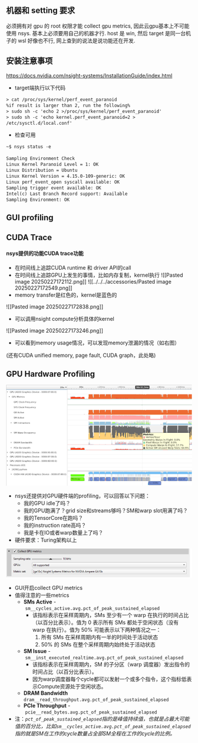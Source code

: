 ## 机器和 setting 要求
必须拥有对 gpu 的 root 权限才能 collect gpu metrics, 因此云gpu基本上不可能使用 nsys. 基本上必须要用自己的机器才行. 
host 是 win, 然后 target 是同一台机子的 wsl 好像也不行, 网上查到的说法是说功能还在开发. 
## 安装注意事项
https://docs.nvidia.com/nsight-systems/InstallationGuide/index.html
- target端执行以下代码
```shell
> cat /proc/sys/kernel/perf_event_paranoid
%if result is larger than 2, run the following% 
> sudo sh -c 'echo 2 >/proc/sys/kernel/perf_event_paranoid'
> sudo sh -c 'echo kernel.perf_event_paranoid=2 > /etc/sysctl.d/local.conf'
```
- 检查可用
```shell
~$ nsys status -e

Sampling Environment Check
Linux Kernel Paranoid Level = 1: OK
Linux Distribution = Ubuntu
Linux Kernel Version = 4.15.0-109-generic: OK
Linux perf_event_open syscall available: OK
Sampling trigger event available: OK
Intel(c) Last Branch Record support: Available
Sampling Environment: OK
```

## GUI profiling 




## CUDA Trace
#### nsys提供的功能CUDA trace功能
- 在时间线上追踪CUDA runtime 和 driver API的call
- 在时间线上追踪GPU上发生的事情，比如内存复制，kernel执行
![[Pasted image 20250227172112.png]]
![[../../../accessories/Pasted image 20250227172549.png]]
- memory transfer是红色的，kernel是蓝色的

![[Pasted image 20250227172838.png]]
- 可以调用nsight compute分析具体的kernel


![[Pasted image 20250227173246.png]]
- 可以看到memory usage情况，可以发现memory泄漏的情况（如右图）

(还有CUDA unified memory, page fault, CUDA graph，此处略)


## GPU Hardware Profiling
![](../../../accessories/Pasted%20image%2020250227192412.png)
- nsys还提供对GPU硬件端的profiling，可以回答以下问题：
	- 我的GPU idle了吗？
	- 我的GPU跑满了？grid size和streams够吗？SM和warp slot用满了吗？
	- 我的TensorCore在跑吗？
	- 我的instruction rate高吗？
	- 我是卡在IO或者warp数量上了吗？
- 硬件要求：Turing架构以上

![](../../../accessories/Pasted%20image%2020250227193112.png)
- GUI开启collect GPU metrics
- 值得注意的一些metrics
	- **SMs Active** - `sm__cycles_active.avg.pct_of_peak_sustained_elapsed`
		- 该指标表示在采样周期内，SMs 至少有一个 warp 在执行的时间占比（以百分比表示）。值为 0 表示所有 SMs 都处于空闲状态（没有 warp 在执行）。值为 50% 可能表示以下两种情况之一：
			1. 所有 SMs 在采样周期内有一半的时间处于活动状态
			2. 50% 的 SMs 在整个采样周期内始终处于活动状态
	- **SM Issue** - `sm__inst_executed_realtime.avg.pct_of_peak_sustained_elapsed`
		- 该指标表示在采样周期内，SM 的子分区（warp 调度器）发出指令的时间占比（以百分比表示）。
		- 因为warp调度器每个cycle都可以发射一个或多个指令，这个指标低表示Compute资源处于空闲状态。
	- **DRAM Bandwidth** `dram__read_throughput.avg.pct_of_peak_sustained_elapsed`
	- **PCIe Throughput** - `pcie__read_bytes.avg.pct_of_peak_sustained_elapsed`
- 注：*`pct_of_peak_sustained_elapsed`指的是峰值持续值，也就是占最大可能值的百分比，比如`sm__cycles_active.avg.pct_of_peak_sustained_elapsed`指的就是SM在工作的cycle数量占全部SM全程在工作的cycle的比例。*